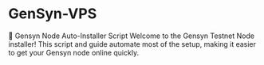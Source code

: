 # GenSyn-VPS
🚀 Gensyn Node Auto-Installer Script
Welcome to the Gensyn Testnet Node installer!
This script and guide automate most of the setup, making it easier to get your Gensyn node online quickly.
